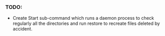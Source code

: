 ### TODO:

* Create Start sub-command which runs a daemon process to check regularly all the directories and run restore to recreate files deleted by accident.

